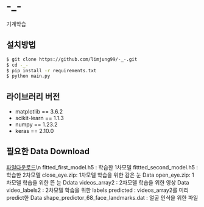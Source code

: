 # -_-
기계학습


## 설치방법
```bash
$ git clone https://github.com/limjung99/-_-.git
$ cd -_-
$ pip install -r requirements.txt
$ python main.py
```

## 라이브러리 버전

- matplotlib == 3.6.2
- scikit-learn == 1.1.3
- numpy == 1.23.2
- keras == 2.10.0


## 필요한 Data Download
<a href="https://drive.google.com/drive/folders/1F_orUU4ryFcuhEfT6qy7djC2Be7s8B4H? usp=share_link">파일다운로드</a>\n
fItted_first_model.h5 : 학습한 1차모델
fittted_second_model.h5 : 학습한 2차모델
close_eye.zip: 1차모델 학습을 위한 감은 눈 Data
open_eye.zip: 1차모델 학습을 위한 뜬 눈 Ddata
videos_array2 : 2차모델 학습을 위한 영상 Data
video_labels2 : 2차모델 학습을 위한 labels
predicted : videos_array2를 미리 predict한 Data shape_predictor_68_face_landmarks.dat : 얼굴 인식을 위한 파일
